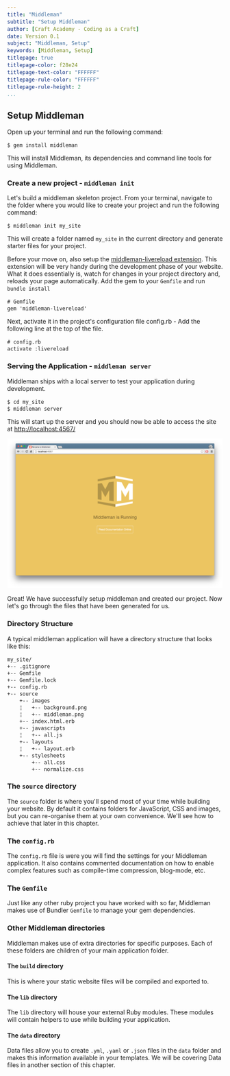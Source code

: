 ```yaml
---
title: "Middleman"
subtitle: "Setup Middleman"
author: [Craft Academy - Coding as a Craft]
date: Version 0.1
subject: "Middleman, Setup"
keywords: [Middleman, Setup]
titlepage: true
titlepage-color: f28e24
titlepage-text-color: "FFFFFF"
titlepage-rule-color: "FFFFFF"
titlepage-rule-height: 2
...
```


## Setup Middleman
Open up your terminal and run the following command:

```shell
$ gem install middleman
```

This will install Middleman, its dependencies and command line tools for using Middleman.

### Create a new project - `middleman init`

Let's build a middleman skeleton project. From your terminal, navigate to the folder where you would like to create your project and run the following command:

```shell
$ middleman init my_site
```

This will create a folder named `my_site` in the current directory and generate starter files for your project.

Before your move on, also setup the [middleman-livereload extension](https://github.com/middleman/middleman-livereload). This extension will be very handy during the development phase of your website. What it does essentially is, watch for changes in your project directory and, reloads your page automatically. Add the gem to your `Gemfile` and run `bundle install`

```shell
# Gemfile
gem 'middleman-livereload'
```

Next, activate it in the project's configuration file config.rb - Add the following line at the top of the file.
```shell
# config.rb
activate :livereload
```

### Serving the Application - `middleman server`

Middleman ships with a local server to test your application during development.

```shell
$ cd my_site
$ middleman server
```

This will start up the server and you should now be able to access the site at [http://localhost:4567/](http://localhost:4567/)

![Middleman welcome screen](welcome_to_middleman.png)

Great! We have successfully setup middleman and created our project. Now let's go through the files that have been generated for us.

### Directory Structure

A typical middleman application will have a directory structure that looks like this:

```shell
my_site/
+-- .gitignore
+-- Gemfile
+-- Gemfile.lock
+-- config.rb
+-- source
    +-- images
    ¦   +-- background.png
    ¦   +-- middleman.png
    +-- index.html.erb
    +-- javascripts
    ¦   +-- all.js
    +-- layouts
    ¦   +-- layout.erb
    +-- stylesheets
        +-- all.css
        +-- normalize.css
```

### The `source` directory

The `source` folder is where you'll spend most of your time while building your website. By default it contains folders for JavaScript, CSS and images, but you can re-organise them at your own convenience. We'll see how to achieve that later in this chapter.

### The `config.rb`

The `config.rb` file is were you will find the settings for your Middleman application. It also contains commented documentation on how to enable complex features such as compile-time compression, blog-mode, etc.

### The `Gemfile`

Just like any other ruby project you have worked with so far, Middleman makes use of Bundler `Gemfile` to manage your gem dependencies.

### Other Middleman directories

Middleman makes use of extra directories for specific purposes. Each of these folders are children of your main application folder.

#### The `build` directory

This is where your static website files will be compiled and exported to.

#### The `lib` directory

The `lib` directory will house your external Ruby modules. These modules will contain helpers to use while building your application.

#### The `data` directory

Data files allow you to create `.yml`, `.yaml` or `.json` files in the `data` folder and makes this information available in your templates. We will be covering Data files in another section of this chapter.
